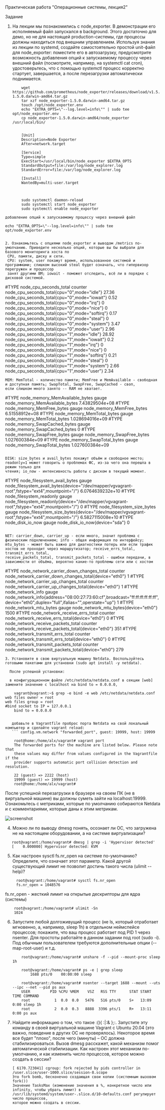 Практическая работа "Операционные системы, лекция2"

Задание

1. На лекции мы познакомились с node_exporter. В демонстрации его исполняемый файл запускался в background. Этого достаточно для демо, но не для настоящей production-системы,
   где процессы должны находиться под внешним управлением. Используя знания из лекции по systemd, создайте самостоятельно простой unit-файл для node_exporter:
   поместите его в автозагрузку,
   предусмотрите возможность добавления опций к запускаемому процессу через внешний файл (посмотрите, например, на systemctl cat cron),
   удостоверьтесь, что с помощью systemctl процесс корректно стартует, завершается, а после перезагрузки автоматически поднимается.
 
   ```
       wget https://github.com/prometheus/node_exporter/releases/download/v1.5.0/node_exporter-1.5.0.darwin-amd64.tar.gz 
       tar xzf node_exporter-1.5.0.darwin-amd64.tar.gz 
       touch /opt/node_exporter.env
       echo "EXTRA_OPTS=\"--log.level=info\"" | sudo tee opt/node_exporter.env
       cp node_exporter-1.5.0.darwin-amd64/node_exporter /usr/local/bin/
   ```
   ``` sudo tee /etc/systemd/system/node_exporter.service
       
       [Unit]
       Description=Node Exporter
       After=network.target
 
       [Service]
       Type=simple
       ExecStart=/usr/local/bin/node_exporter $EXTRA_OPTS
       StandardOutput=file:/var/log/node_explorer.log
       StandardError=file:/var/log/node_explorer.log
 
       [Install]
       WantedBy=multi-user.target
      
      

       sudo systemctl daemon-reload
       sudo systemctl start node_exporter
       sudo systemctl enable node_exporter

  ```
  добавление опций к запускаемому процессу через внешний файл

  echo "EXTRA_OPTS=\"--log.level=info\"" | sudo tee opt/node_exporter.env
 

2. Ознакомьтесь с опциями node_exporter и выводом /metrics по-умолчанию. Приведите несколько опций, которые вы бы выбрали для базового мониторинга хоста по
   CPU, памяти, диску и сети.
   CPU: system, user покажут время, использованное системой и программами; слишком высокий steal будет означать, что гипервизор перегружен и процессор 
   занят другими ВМ; iowait - поможет отследить, всё ли в порядке с дисковой системой.

 ```
 #TYPE node_cpu_seconds_total counter
 node_cpu_seconds_total{cpu="0",mode="idle"} 27.36
 node_cpu_seconds_total{cpu="0",mode="iowait"} 0.52
 node_cpu_seconds_total{cpu="0",mode="irq"} 0
 node_cpu_seconds_total{cpu="0",mode="nice"} 0
 node_cpu_seconds_total{cpu="0",mode="softirq"} 0.17
 node_cpu_seconds_total{cpu="0",mode="steal"} 0
 node_cpu_seconds_total{cpu="0",mode="system"} 3.47
 node_cpu_seconds_total{cpu="0",mode="user"} 2.96
 node_cpu_seconds_total{cpu="1",mode="idle"} 28.92
 node_cpu_seconds_total{cpu="1",mode="iowait"} 0.2
 node_cpu_seconds_total{cpu="1",mode="irq"} 0
 node_cpu_seconds_total{cpu="1",mode="nice"} 0
 node_cpu_seconds_total{cpu="1",mode="softirq"} 0.21
 node_cpu_seconds_total{cpu="1",mode="steal"} 0
 node_cpu_seconds_total{cpu="1",mode="system"} 2.66
 node_cpu_seconds_total{cpu="1",mode="user"} 2.34  

 ```
MEM: MemTotal - количество памяти; MemFree и MemAvailable - свободная и доступная память; SwapTotal, SwapFree, SwapCached - своп, 
если слишком много занято -- RAM не хватает.

 ```
 #TYPE node_memory_MemAvailable_bytes gauge
 node_memory_MemAvailable_bytes 7.43829504e+08
 #TYPE node_memory_MemFree_bytes gauge
 node_memory_MemFree_bytes 6.51558912e+08
 #TYPE node_memory_MemTotal_bytes gauge
 node_memory_MemTotal_bytes 1.028694016e+09
 #TYPE node_memory_SwapCached_bytes gauge
 node_memory_SwapCached_bytes 0
 #TYPE node_memory_SwapFree_bytes gauge
 node_memory_SwapFree_bytes 1.027600384e+09
 #TYPE node_memory_SwapTotal_bytes gauge
 node_memory_SwapTotal_bytes 1.027600384e+09

 ```

 DISK: size_bytes и avail_bytes покажут объём и свободное место; readonly=1 может говорить о проблемах ФС, из-за чего она перешла в режим только для 
 чтения; io_now - интенсивность работы с диском в текущий момент.

 ```
 #TYPE node_filesystem_avail_bytes gauge
 node_filesystem_avail_bytes{device="/dev/mapper/vgvagrant-root",fstype="ext4",mountpoint="/"} 6.0764639232e+10
 #TYPE node_filesystem_readonly gauge
 node_filesystem_readonly{device="/dev/mapper/vgvagrant-root",fstype="ext4",mountpoint="/"} 0
 #TYPE node_filesystem_size_bytes gauge
 node_filesystem_size_bytes{device="/dev/mapper/vgvagrant-root",fstype="ext4",mountpoint="/"} 6.5827115008e+10
 #TYPE node_disk_io_now gauge
 node_disk_io_now{device="sda"} 0

 ```

 NET: carrier_down, carrier_up - если много, значит проблема с физическим подключением; info - общая информация по интерфейсу; 
 mtu_bytes - может быть важно для диагностики потерь или если трафик хостов не проходит через маршрутизатор; receive_errs_total, transmit_errs_total, 
 receive_packets_total, transmit_packets_total - ошибки передачи, в зависимости от объёма, вероятно какие-то проблемы сети или с хостом

 ```
 #TYPE node_network_carrier_down_changes_total counter
 node_network_carrier_down_changes_total{device="eth0"} 1
 #TYPE node_network_carrier_up_changes_total counter
 node_network_carrier_up_changes_total{device="eth0"} 1
 #TYPE node_network_info gauge
 node_network_info{address="08:00:27:73:60:cf",broadcast="ff:ff:ff:ff:ff:ff",device="eth0",duplex="full",ifalias="",operstate="up"} 1
 #TYPE node_network_mtu_bytes gauge
 node_network_mtu_bytes{device="eth0"} 1500
 #TYPE node_network_receive_errs_total counter
 node_network_receive_errs_total{device="eth0"} 0
 #TYPE node_network_receive_packets_total counter
 node_network_receive_packets_total{device="eth0"} 351
 #TYPE node_network_transmit_errs_total counter
 node_network_transmit_errs_total{device="eth0"} 0
 #TYPE node_network_transmit_packets_total counter
 node_network_transmit_packets_total{device="eth0"} 279

 ```
3. Установите в свою виртуальную машину Netdata. Воспользуйтесь готовыми пакетами для установки (sudo apt install -y netdata).

   После успешной установки:
  
   в конфигурационном файле /etc/netdata/netdata.conf в секции [web] замените значение с localhost на bind to = 0.0.0.0,

``` 
        vagrant@vagrant:~$ grep -e bind -e web /etc/netdata/netdata.conf
	web files owner = root
	web files group = root
	#bind socket to IP = 127.0.0.1
        bind to = 0.0.0.0 
```

   добавьте в Vagrantfile проброс порта Netdata на свой локальный компьютер и сделайте vagrant reload:
   ``` config.vm.network "forwarded_port", guest: 19999, host: 19999 
   ```

   ```
       root@home:/home/alx/vagrant# vagrant port
       The forwarded ports for the machine are listed below. Please note that
       these values may differ from values configured in the Vagrantfile if the
       provider supports automatic port collision detection and resolution.

       22 (guest) => 2222 (host)
       19999 (guest) => 19999 (host)
       root@home:/home/alx/vagrant# 
   
   ```


   После успешной перезагрузки в браузере на своем ПК (не в виртуальной машине) вы должны суметь зайти на localhost:19999. Ознакомьтесь с метриками, которые по умолчанию собираются 
   Netdata и с комментариями, которые даны к этим метрикам.
 
![screenshot](https://github.com/AlxUp/devops-netology/blob/master/devsys-24/os/os2.png)

4. Можно ли по выводу dmesg понять, осознает ли ОС, что загружена не на настоящем оборудовании, а на системе виртуализации?
```
   root@vagrant:/home/vagrant# dmesg | grep -i 'Hypervisor detected'
   [    0.000000] Hypervisor detected: KVM 

```

5. Как настроен sysctl fs.nr_open на системе по-умолчанию? Определите, что означает этот параметр. Какой другой существующий лимит не позволит достичь такого числа (ulimit --help)?
  
  ```
       root@vagrant:/home/vagrant# sysctl fs.nr_open
       fs.nr_open = 1048576
  ```

   fs.nr_open - жесткий лимит на открытые дескрипторы для ядра (системы)

  ```
      root@vagrant:/home/vagrant# ulimit -Sn
      1024 
  ```
6. Запустите любой долгоживущий процесс (не ls, который отработает мгновенно, а, например, sleep 1h) в отдельном неймспейсе процессов; покажите, что ваш процесс работает под PID 1 через 
   nsenter. Для простоты работайте в данном задании под root (sudo -i). Под обычным пользователем требуются дополнительные опции (--map-root-user) и т.д.
 
   ```
       root@vagrant:/home/vagrant# unshare -f --pid --mount-proc sleep 1h

       root@vagrant:/home/vagrant# ps -e | grep sleep 
           1688 pts/0    00:00:00 sleep 

       root@vagrant:/home/vagrant# nsenter --target 1688 --mount --uts --ipc --net --pid ps aux 
       USER         PID %CPU %MEM    VSZ   RSS TTY      STAT START   TIME COMMAND 
       root           1  0.0  0.0   5476   516 pts/0    S+   13:09   0:00 sleep 1h 
       root           2  0.0  0.3   8888  3396 pts/1    R+   13:11   0:00 ps aux 

   ```

7. Найдите информацию о том, что такое  :(){ :|:& };:. Запустите эту команду в своей виртуальной машине Vagrant с Ubuntu 20.04 (это важно, поведение в других ОС не проверялось). 
   Некоторое время все будет "плохо", после чего (минуты) – ОС должна стабилизироваться. Вызов dmesg расскажет, какой механизм помог автоматической стабилизации.
   Как настроен этот механизм по-умолчанию, и как изменить число процессов, которое можно создать в сессии?

   ```
   [ 6170.723041] cgroup: fork rejected by pids controller in /user.slice/user-1000.slice/session-8.scope 
   Это fork bomb, бесконечно создающая свои копии (системным вызовом fork())
   Значение TasksMax (изменение значения в %, конкретное число или infinity, чтобы убрать лимит) в /usr/lib/systemd/system/user-.slice.d/10-defaults.conf регулирует число процессов, 
   которое можно создать в сессии.
   
   ```
